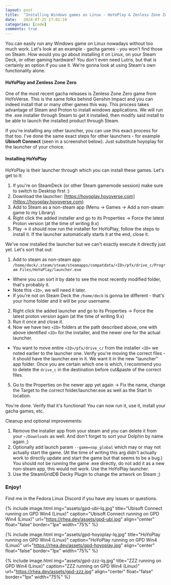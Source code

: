 ```yaml
---
layout: post
title:  "Installing Windows games on Linux - HoYoPlay & Zenless Zone Zero"
date:   2024-07-25 17:01:19
categories: [code]
comments: true
---
```


You can easily run any Windows game on Linux nowadays without too much work. Let's look at an example - gacha games - you won't find those on Steam. How would you go about installing it on Linux, on your Steam Deck, or other gaming hardware? You don't even need Lutris, but that is certainly an option if you use it. We're gonna look at using Steam's own functionality alone.

<!--more-->

#### HoYoPlay and Zenless Zone Zero

One of the most recent gacha releases is Zenless Zone Zero game from HoYoVerse. This is the same folks behind Genshin
Impact and you can indeed install that or many other games this way. This process takes advantage of Steam and Proton to install
windows applications. We will run the .exe installer through Steam to get it installed, then modify said install to be
able to launch the installed product through Steam.

If you're installing any other launcher, you can use this exact process for that too. I've done the same exact steps for
other launchers - for example **Ubisoft Connect** (seen in a screenshot below). Just substitute hoyoplay for the launcher of
your choice.

#### Installing HoYoPlay

HoYoPlay is their launcher through which you can install these games. Let's get to it:

1. If you're on SteamDeck (or other Steam gamemode session) make sure to switch to Desktop first :)
2. Download the launcher: [https://hoyoplay.hoyoverse.com](https://hoyoplay.hoyoverse.com)
3. Add to Steam as a non-steam app (Menu -> Games -> Add a non-steam game to my Library)
4. Right click the added installer and go to its Properties -> Force the latest Proton version (at the time of writing 9.x)
5. Play -> it should now run the installer for HoYoPlay, follow the steps to install it. If the launcher automatically starts it at the end, close it.

We've now installed the launcher but we can't exactly execute it directly just yet. Let's sort that out:

1. Add to steam as non-steam app: `/home/deck/.steam/steam/steamapps/compatdata/<ID>/pfx/drive_c/Program Files/HoYoPlay/launcher.exe`
  - Where you can sort it by date to see the most recently modified folder, that's probably it.
  - Note this `<ID>`, we will need it later.
  - If you're not on Steam Deck the `/home/deck` is gonna be different - that's your home folder and it will be your
    username.
2. Right click the added launcher and go to its Properties -> Force the latest proton version again (at the time of writing
   9.x)
3. Run it once and close it.
4. Now we have two `<ID>` folders at the path described above, one with above identified `<ID>` for the installer, and the newer one for the actual launcher.
  - You want to move entire `<ID>/pfx/drive_c/` from the installer `<ID>` we noted earlier to the launcher one. Verify you're moving the correct files - it should have the launcher.exe in it. We want it in the new "launcher" app folder. Once you are certain which one is which, I recommend you to delete the `drive_c` in the destination before cut&paste of the correct files.
5. Go to the Properties on the newer app yet again -> Fix the name, change the Target to the correct folder/launcher.exe as well as the Start In location.

You're done. Verify that it's functional! You can now run it, use it, install your gacha games, etc.

Cleanup and optional improvements:

1. Remove the installer app from your steam and you can delete it from your `~/Downloads` as well. And don't forget to sort your Dolphin by name again ;)
2. Optionally add launch param `--game=nap_global` which may or may not actually start the game. (At the time of writing this arg didn't actually work to directly update and start the game but that seems to be a bug.) You should not be running the game .exe directly, do not add it as a new non-steam app, this would not work. Use the HoYoPlay launcher.
3. Use the SteamGridDB Decky Plugin to change the artwork on Steam ;)

### Enjoy!

Find me in the Fedora Linux Discord if you have any issues or questions.

{% include image.html
  img="assets/gpd-ubi-lq.jpg"
  title="Ubisoft Connect running on GPD Win4 (Linux)"
  caption="Ubisoft Connect running on GPD Win4 (Linux)"
  url="https://rhea.dev/assets/gpd-ubi.jpg"
  align="center"
  float="false"
  border="1px"
  width="75%"
%}

{% include image.html
  img="assets/gpd-hoyoplay-lq.jpg"
  title="HoYoPlay running on GPD Win4 (Linux)"
  caption="HoYoPlay running on GPD Win4 (Linux)"
  url="https://rhea.dev/assets/gpd-hoyoplay.jpg"
  align="center"
  float="false"
  border="1px"
  width="75%"
%}

{% include image.html
  img="assets/gpd-zzz-lq.jpg"
  title="ZZZ running on GPD Win4 (Linux)"
  caption="ZZZ running on GPD Win4 (Linux)"
  url="https://rhea.dev/assets/gpd-zzz.jpg"
  align="center"
  float="false"
  border="1px"
  width="75%"
%}


